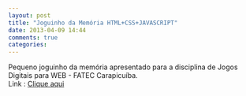 ```yaml
---
layout: post
title: "Joguinho da Memória HTML+CSS+JAVASCRIPT"
date: 2013-04-09 14:44
comments: true
categories: 
---
```


Pequeno joguinho da memória apresentado para a disciplina de Jogos Digitais para WEB - FATEC Carapicuíba.  
Link : [Clique aqui](https://github.com/viniciusmo/memory-game "Clique aqui")

